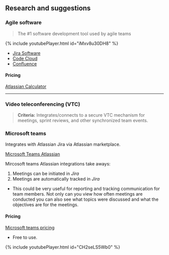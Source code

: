 ## Research and suggestions

### Agile software


> The #1 software development tool used by agile teams

<div class="embed-youtube">
{% include youtubePlayer.html id="iMxv8u30DH8" %}
</div>

- [Jira Software](https://www.atlassian.com/software/jira)
- [Code Cloud](https://www.atlassian.com/software/bitbucket) 
- [Confluence](https://www.atlassian.com/software/confluence)

#### Pricing
[Atlassian Calculator](https://www.atlassian.com/software/access/pricing)

___
### Video teleconferencing **(VTC)**

> **Criteria:** Integrates/connects to a secure VTC mechanism for meetings, sprint reviews, and other synchronized team events.

### Microsoft teams

Integrates with Atlassian Jira via Atlassian marketplace.

[Microsoft Teams Atlassian](https://marketplace.atlassian.com/apps/1217836/microsoft-teams-for-jira?hosting=cloud&tab=overview)

Mircosoft teams Atlassian integrations take aways:
1. Meetings can be initiated in *Jira*
2. Meetings are automatically tracked in *Jira*   
* This could be very useful for reporting and tracking communication for team members. Not only can you view how often meetings are conducted you can also see what topics were discussed and what the objectives are for the meetings.

#### Pricing
[Microsoft teams pricing](https://www.microsoft.com/en-us/microsoft-365/microsoft-teams/group-chat-software?&ef_id=Cj0KCQjwzZj2BRDVARIsABs3l9JOOglWETRolFYYm_8npKmj0bORz-XBhq-2kYeAMKSEJhIUDCNMIIwaAg4UEALw_wcB:G:s&OCID=AID2000955_SEM_Cj0KCQjwzZj2BRDVARIsABs3l9JOOglWETRolFYYm_8npKmj0bORz-XBhq-2kYeAMKSEJhIUDCNMIIwaAg4UEALw_wcB:G:s&gclid=Cj0KCQjwzZj2BRDVARIsABs3l9JOOglWETRolFYYm_8npKmj0bORz-XBhq-2kYeAMKSEJhIUDCNMIIwaAg4UEALw_wcB)

- Free to use.

<div class="embed-youtube">
{% include youtubePlayer.html id="CH2seLS5Wb0" %}
</div>


